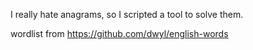 I really hate anagrams, so I scripted a tool to solve them.


wordlist from https://github.com/dwyl/english-words
